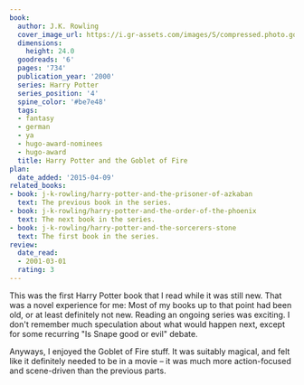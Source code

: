 ```yaml
---
book:
  author: J.K. Rowling
  cover_image_url: https://i.gr-assets.com/images/S/compressed.photo.goodreads.com/books/1554006152l/6.jpg
  dimensions:
    height: 24.0
  goodreads: '6'
  pages: '734'
  publication_year: '2000'
  series: Harry Potter
  series_position: '4'
  spine_color: '#be7e48'
  tags:
  - fantasy
  - german
  - ya
  - hugo-award-nominees
  - hugo-award
  title: Harry Potter and the Goblet of Fire
plan:
  date_added: '2015-04-09'
related_books:
- book: j-k-rowling/harry-potter-and-the-prisoner-of-azkaban
  text: The previous book in the series.
- book: j-k-rowling/harry-potter-and-the-order-of-the-phoenix
  text: The next book in the series.
- book: j-k-rowling/harry-potter-and-the-sorcerers-stone
  text: The first book in the series.
review:
  date_read:
  - 2001-03-01
  rating: 3
---
```


This was the first Harry Potter book that I read while it was still new. That was a novel experience for me:
Most of my books up to that point had been old, or at least definitely not new. Reading an ongoing series was
exciting. I don't remember much speculation about what would happen next, except for some recurring "Is Snape good or
evil" debate.

Anyways, I enjoyed the Goblet of Fire stuff. It was suitably magical, and felt like it definitely needed to be in a
movie – it was much more action-focused and scene-driven than the previous parts.
